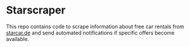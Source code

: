 # Starscraper

This repo contains code to scrape information about free car rentals from [starcar.de](https://www.starcar.de/specials/kostenlos-mieten/) and send automated notifications if specific offers become available.

#